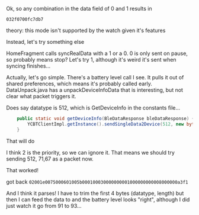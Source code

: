 Ok, so any combination in the data field of 0 and 1 results in

`032f0700fc7db7`

theory: this mode isn't supported by the watch given it's features

Instead, let's try something else

HomeFragment calls syncRealData with a 1 or a 0. 0 is only sent on pause, so probably means stop? Let's try 1, although it's weird it's sent when syncing finishes...

Actually, let's go simple. There's a battery level call I see. It pulls it out of shared preferences, which means it's probably called early.  DataUnpack.java has a unpackDeviceInfoData that is interesting, but not clear what packet triggers it.

Does say datatype is 512, which is GetDeviceInfo in the constants file...

```java
    public static void getDeviceInfo(BleDataResponse bleDataResponse) {  
        YCBTClientImpl.getInstance().sendSingleData2Device(512, new byte[]{71, 67}, 2, bleDataResponse);  
    }
```

That will do

I think 2 is the priority, so we can ignore it. That means we should try sending 512, 71,67 as a packet now.

That worked!

got back `02001e0075000601005b000100030000000001000000000008000000a3f1`

And I think it parses! I have to trim the first 4 bytes (datatype, length) but then I can feed the data to and the battery level looks "right", although I did just watch it go from 91 to 93...


